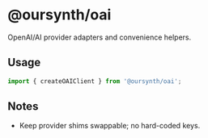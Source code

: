 # @oursynth/oai

OpenAI/AI provider adapters and convenience helpers.

## Usage

```ts
import { createOAIClient } from '@oursynth/oai';
```

## Notes

- Keep provider shims swappable; no hard-coded keys.
